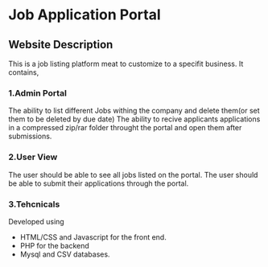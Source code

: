 # Job Application Portal
## Website Description
This is a job listing platform meat to customize to a specifit business.
It contains,
### 1.Admin Portal
The ability to list different Jobs withing the company and delete them(or set them to be deleted by due date)
The ability to recive applicants applications in a compressed zip/rar folder throught the portal and open them after submissions.
### 2.User View
The user should be able to see all jobs listed on the portal.
The user should be able to submit their applications through the portal.
### 3.Tehcnicals
Developed using
- HTML/CSS and Javascript for the front end.
- PHP for the backend
- Mysql and CSV databases.
